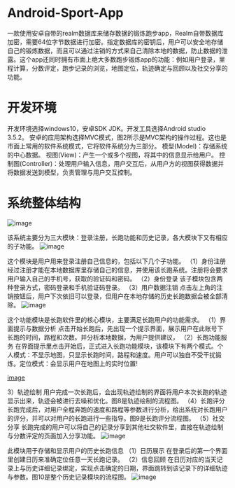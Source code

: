 # Android-Sport-App
一款使用安卓自带的realm数据库来储存数据的锻炼跑步app，Realm自带数据库加密，需要64位字节数据进行加密。指定数据库的密钥后，用户可以安全地存储自己的锻炼数据，而且可以通过注销的方式来自己清除本地的数据，防止数据的泄露。这个app还同时拥有市面上绝大多数跑步锻炼app的功能：例如用户登录，里程计算，分数评定，跑步记录的浏览，地图定位，轨迹确定与回顾以及社交分享的功能。

# 开发环境
开发环境选择windows10，安卓SDK JDK。开发工具选择Android studio 3.5.2。
         安卓的应用架构选择MVC模式，图2所示是MVC架构的操作过程。这也是市面上常用的软件系统模式，它将软件系统分为三部分。
         模型(Model)：存储系统的中心数据。
         视图(View)：产生一个或多个视图，将其中的信息显示给用户。
         控制图(Controller)：处理用户输入信息，用户交互后，从用户方的视图获得数据并将数据发送到模型，负责管理与用户交互控制。
# 系统整体结构
![image](https://github.com/yxyxnrh/Android-Sport-App/assets/82510221/aa346810-f36e-4f6e-b162-1d22c4ac714d)

该系统主要分为三大模块：登录注册，长跑功能和历史记录，各大模块下又有相应的子功能。
![image](https://github.com/yxyxnrh/Android-Sport-App/assets/82510221/fc1b7efb-0703-4b66-902f-300a0815b32e)


这个模块是用户用来登录注册自己信息的，包括以下几个子功能。
（1）身份注册
          经过注册才能在本地数据库里存储自己的信息，并使用该长跑系统。注册将会要求用户输入自己的手机号，获取的验证码和密码。
（2）身份登录
         该子模块包含两种登录方式，密码登录和手机验证码登录。
（3）用户数据注销
        点击左上角的注销按钮后，用户下次依旧可以登录，但用户在本地存储的历史长跑数据会被全部清除。
![image](https://github.com/yxyxnrh/Android-Sport-App/assets/82510221/4886f5d4-5320-4123-8c3f-2ffd28c2fea1)

这个功能模块是长跑软件里的核心模块，主要满足长跑用户的功能需求。
（1）界面提示与数据分析
         点击开始长跑后，先出现一个提示界面，展示用户在此账号下长跑的时间，路程和次数。并分析本地数据，为用户提供建议，
（2）长跑功能服务
         在界面提示里点击开始后，正式进入长跑功能模块，该模块下有两个模式。个人模式：不显示地图，只显示长跑时间，路程和速度。用户可以独自不受干扰锻炼。定位模式：会显示用户在地图上的实时位置!
         
[image](https://github.com/yxyxnrh/Android-Sport-App/assets/82510221/07b852b9-d343-4ce9-8667-aec2ccee189b)


3）轨迹绘制
         用户完成一次长跑后，会出现轨迹绘制的界面将用户本次长跑的轨迹显示出来，轨迹会被进行去噪和优化。图8是轨迹绘制的流程图。
（4）长跑评分
         长跑完成后，对用户全程奔跑的速度和路程等参数进行分析，给出系统对长跑用户的评分，并可以对用户的长跑进行一些指导。图9是长跑评分流程图。
（5）社交分享
         长跑完成的用户可以将自己的记录分享到其他社交软件里，直接在轨迹绘制与分数评定的页面加入分享功能。
![image](https://github.com/yxyxnrh/Android-Sport-App/assets/82510221/bf476d34-3400-47f7-a9bc-ff18267d638e)



此模块用于存储和显示用户的历史长跑信息
（1）日历展示
         在登录后的第一个界面里创建日历来准确定位任意一天长跑记录。
（2）信息回顾
         在日历对应的当天记录上与历史详细记录绑定，实现点击确定的日期，界面跳转到该记录下的详细轨迹与参数。图10是整个历史记录模块的流程图。
![image](https://github.com/yxyxnrh/Android-Sport-App/assets/82510221/c9ed9959-cf40-4318-811e-171cb2bc4336)













